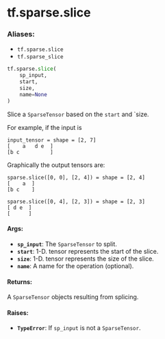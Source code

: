 <div itemscope itemtype="http://developers.google.com/ReferenceObject">
<meta itemprop="name" content="tf.sparse.slice" />
<meta itemprop="path" content="Stable" />
</div>

# tf.sparse.slice

### Aliases:

* `tf.sparse.slice`
* `tf.sparse_slice`

``` python
tf.sparse.slice(
    sp_input,
    start,
    size,
    name=None
)
```

Slice a `SparseTensor` based on the `start` and `size.

For example, if the input is

    input_tensor = shape = [2, 7]
    [    a   d e  ]
    [b c          ]

Graphically the output tensors are:

    sparse.slice([0, 0], [2, 4]) = shape = [2, 4]
    [    a  ]
    [b c    ]

    sparse.slice([0, 4], [2, 3]) = shape = [2, 3]
    [ d e  ]
    [      ]

#### Args:

* <b>`sp_input`</b>: The `SparseTensor` to split.
* <b>`start`</b>: 1-D. tensor represents the start of the slice.
* <b>`size`</b>: 1-D. tensor represents the size of the slice.
* <b>`name`</b>: A name for the operation (optional).


#### Returns:

A `SparseTensor` objects resulting from splicing.


#### Raises:

* <b>`TypeError`</b>: If `sp_input` is not a `SparseTensor`.